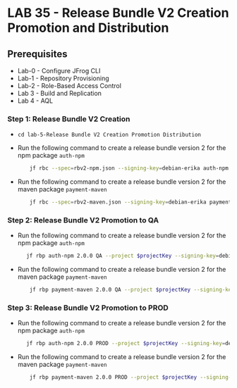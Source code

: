 # LAB 35 - Release Bundle V2 Creation Promotion and Distribution

## Prerequisites
- Lab-0 - Configure JFrog CLI
- Lab-1 - Repository Provisioning
- Lab-2 - Role-Based Access Control
- Lab 3 - Build and Replication
- Lab 4 - AQL  



### Step 1: Release Bundle V2 Creation 
- `cd lab-5-Release Bundle V2 Creation Promotion Distribution`

- Run the following command to create a release bundle version 2 for the npm package `auth-npm` 
```bash 
       jf rbc --spec=rbv2-npm.json --signing-key=debian-erika auth-npm 2.0.0 --project $projectKey --spec-vars="key1=tftd110tr2"
```
- Run the following command to create a release bundle version 2 for the maven package `payment-maven`
```bash 
       jf rbc --spec=rbv2-maven.json --signing-key=debian-erika payment-maven 2.0.0 --project $projectKey --spec-vars="key1=tftd110tr2"
```

### Step 2: Release Bundle V2 Promotion to QA

- Run the following command to create a release bundle version 2 for the npm package `auth-npm`
```bash 
      jf rbp auth-npm 2.0.0 QA --project $projectKey --signing-key=debian-erika
```
- Run the following command to create a release bundle version 2 for the maven package `payment-maven`
```bash 
       jf rbp payment-maven 2.0.0 QA --project $projectKey --signing-key=debian-erika
```

### Step 3: Release Bundle V2 Promotion to PROD

- Run the following command to create a release bundle version 2 for the npm package `auth-npm`
```bash 
      jf rbp auth-npm 2.0.0 PROD --project $projectKey --signing-key=debian-erika
```
- Run the following command to create a release bundle version 2 for the maven package `payment-maven`
```bash 
       jf rbp payment-maven 2.0.0 PROD --project $projectKey --signing-key=debian-erika
```